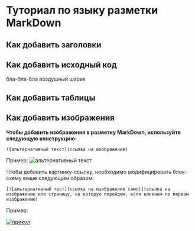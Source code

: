 # Туториал по языку разметки MarkDown

## Как добавить заголовки

## Как добавить исходный код

бла-бла-бла воздушный шарик

## Как добавить таблицы

## Как добавить изображения

**Чтобы добавить изображения в разметку MarkDown, используйте следующую конструкцию:**
```
![альтернативный текст](ссылка на изображение)
```
Пример:
![альтернативный текст](https://funart.pro/uploads/posts/2021-03/1617048969_52-p-oboi-krasivie-peizazhi-prirodi-56.jpg)

Чтобы добавить картинку-ссылку, необходимо модифицировать блок-схему выше следующим образом:

```
[![альтернативный тест](ссылка на изображение само)](ссылка на изображение или страницу, на которую перейдем, если кликнем по первом изображению)
```

Пример:

[![прикол](https://dbmast.ru/wp-content/uploads/2014/03/button-css-3d.png)](https://www.youtube.com/watch?v=eXXg9zaJvh8)

